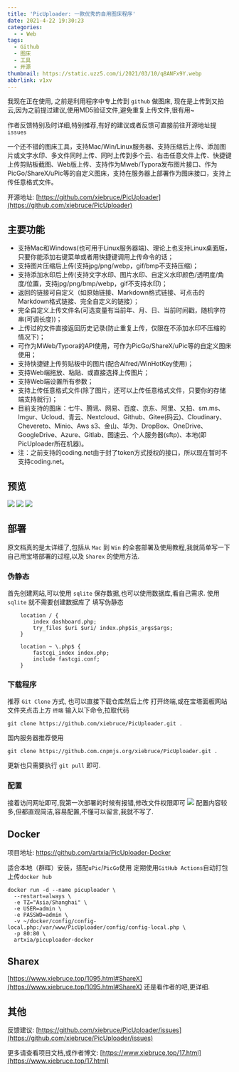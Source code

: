 ```yaml
---
title: 'PicUploader: 一款优秀的自用图床程序'
date: 2021-4-22 19:30:23
categories:
  - - Web
tags:
  - Github
  - 图床
  - 工具
  - 开源
thumbnail: https://static.uzz5.com/i/2021/03/10/q8ANFx9Y.webp
abbrlink: v1xv
---
```



我现在正在使用, 之前是利用程序中专上传到 `github` 做图床, 现在是上传到又拍云,因为之前提过建议,使用MD5验证文件,避免重复上传文件,很有用~ 

作者反馈特别及时详细,特别推荐,有好的建议或者反馈可直接前往开源地址提 `issues` 

一个还不错的图床工具，支持Mac/Win/Linux服务器、支持压缩后上传、添加图片或文字水印、多文件同时上传、同时上传到多个云、右击任意文件上传、快捷键上传剪贴板截图、Web版上传、支持作为Mweb/Typora发布图片接口、作为PicGo/ShareX/uPic等的自定义图床，支持在服务器上部署作为图床接口，支持上传任意格式文件。 

开源地址: [https://github.com/xiebruce/PicUploader](https://github.com/xiebruce/PicUploader)

## 主要功能

*   支持Mac和Windows(也可用于Linux服务器端)、理论上也支持Linux桌面版，只要你能添加右键菜单或者用快捷键调用上传命令的话；
*   支持图片压缩后上传(支持jpg/png/webp，gif/bmp不支持压缩)；
*   支持添加水印后上传(支持文字水印、图片水印、自定义水印颜色/透明度/角度/位置，支持jpg/png/bmp/webp，gif不支持水印)；
*   返回的链接可自定义（如原始链接、Markdown格式链接、可点击的Markdown格式链接、完全自定义的链接）；
*   完全自定义上传文件名(可选变量有当前年、月、日、当前时间戳，随机字符串(可调长度))；
*   上传过的文件直接返回历史记录(防止重复上传，仅限在不添加水印不压缩的情况下)；
*   可作为MWeb/Typora的API使用，可作为PicGo/ShareX/uPic等的自定义图床使用；
*   支持快捷键上传剪贴板中的图片(配合Alfred/WinHotKey使用)；
*   支持Web端拖放、粘贴、或直接选择上传图片；
*   支持Web端设置所有参数；
*   支持上传任意格式文件(除了图片，还可以上传任意格式文件，只要你的存储端支持就行)；
*   目前支持的图床：七牛、腾讯、网易、百度、京东、阿里、又拍、sm.ms、Imgur、Ucloud、青云、Nextcloud、Github、Gitee(码云)、Cloudinary、Chevereto、Minio、Aws s3、金山、华为、DropBox、OneDrive、GoogleDrive、Azure、Gitlab、图速云、个人服务器(sftp)、本地(即PicUploader所在机器)。
*   注：之前支持的coding.net由于封了token方式授权的接口，所以现在暂时不支持coding.net。

## 预览

![](https://static.uzz5.com/i/2021/03/10/UHsjLHd1.webp) ![](https://static.uzz5.com/i/2021/03/10/PwBNV9YY.webp) ![](https://static.uzz5.com/i/2021/03/10/zKOX208H.webp)

## 部署

原文档真的是太详细了,包括从 `Mac` 到 `Win` 的全套部署及使用教程,我就简单写一下自己用宝塔部署的过程,以及 `Sharex` 的使用方法.

### 伪静态

首先创建网站,可以使用 `sqlite` 保存数据,也可以使用数据库,看自己需求. 使用 `sqlite` 就不需要创建数据库了 填写伪静态

```shell
    location / {
        index dashboard.php;
        try_files $uri $uri/ index.php$is_args$args;
    }

    location ~ \.php$ {
        fastcgi_index index.php;
        include fastcgi.conf;
    }
```

### 下载程序

推荐 `Git Clone` 方式, 也可以直接下载仓库然后上传 打开终端,或在宝塔面板网站文件夹点击上方 `终端` 输入以下命令,拉取代码

```shell
git clone https://github.com/xiebruce/PicUploader.git .
```

国内服务器推荐使用

```shell
git clone https://github.com.cnpmjs.org/xiebruce/PicUploader.git .
```

更新也只需要执行 `git pull` 即可.

### 配置

接着访问网址即可,我第一次部署的时候有报错,修改文件权限即可 ![](https://static.uzz5.com/i/2021/03/10/8sOzo3PH.webp) 配置内容较多,但都直观简洁,容易配置,不懂可以留言,我就不写了.

## Docker 

项目地址: https://github.com/artxia/PicUploader-Docker

适合本地（群晖）安装，搭配`uPic`/`PicGo`使用 定期使用`GitHub Actions`自动打包上传`docker hub`

```shell
docker run -d --name picuploader \
  --restart=always \
  -e TZ="Asia/Shanghai" \
  -e USER=admin \
  -e PASSWD=admin \
  -v ~/docker/config/config-local.php:/var/www/PicUploader/config/config-local.php \
  -p 80:80 \
  artxia/picuploader-docker
  ```

## Sharex

[https://www.xiebruce.top/1095.html#ShareX](https://www.xiebruce.top/1095.html#ShareX) 还是看作者的吧,更详细.

## 其他

反馈建议: [https://github.com/xiebruce/PicUploader/issues](https://github.com/xiebruce/PicUploader/issues) 

更多请查看项目文档,或作者博文: [https://www.xiebruce.top/17.html](https://www.xiebruce.top/17.html)